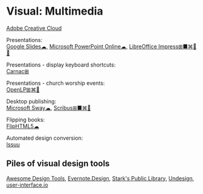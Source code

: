 # Visual: Multimedia

[Adobe Creative Cloud](https://www.adobe.com/creativecloud.html)

Presentations:  
[Google Slides☁](https://slides.google.com),
[Microsoft PowerPoint Online☁](https://office.live.com/start/PowerPoint.aspx),
[LibreOffice Impress⊞■⌘🐧🆓](https://www.libreoffice.org/)

Presentations - display keyboard shortcuts:  
[Carnac⊞](http://carnackeys.com/)

Presentations - church worship events:  
[OpenLP⊞⌘🐧](https://openlp.org/)

Desktop publishing:  
[Microsoft Sway☁](https://sway.office.com),
[Scribus⊞■⌘🐧](https://www.scribus.net/)

Flipping books:  
[FlipHTML5☁](https://fliphtml5.com/)

Automated design conversion:  
[Issuu](https://issuu.com/)

## Piles of visual design tools

[Awesome Design Tools](https://github.com/goabstract/Awesome-Design-Tools💩),
[Evernote.Design](https://www.evernote.design/),
[Stark's Public Library](https://www.getstark.co/library/),
[Undesign](https://undesign.learn.uno/),
[user-interface.io](https://user-interface.io/how-to-design-almost-any-ui-element/)
